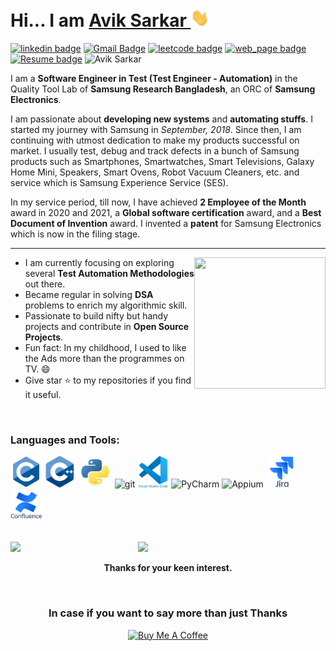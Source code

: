 <h1>Hi... I am <a  href="https://github.com/ssavi-ict">Avik Sarkar </a> <img  src="https://raw.githubusercontent.com/ABSphreak/ABSphreak/master/gifs/Hi.gif" width="30"></h1>

[![linkedin badge](https://img.shields.io/badge/Avik_Sarkar-30302f?style=flat&logo=linkedin)](https://www.linkedin.com/in/ssavi-ict/)
[![Gmail Badge](https://img.shields.io/badge/Avik_Sarkar-30302f?style=flat&logo=Gmail&logoColor=red)](mailto:ssavi.ict@gmail.com)
[![leetcode badge](https://img.shields.io/badge/ssavi-30302f?style=flat&logo=leetcode)](https://leetcode.com/ssavi/)
[![web_page badge](https://img.shields.io/badge/Avik_Sarkar-30302f?style=flat&logo=blogger)](https://sites.google.com/view/iamavik/)
[![Resume badge](https://img.shields.io/badge/Download_Resume-30302f?style=flat&logo=downloads)](https://cutt.ly/2XcEFzL)
<img src="https://komarev.com/ghpvc/?username=ssavi-ict" alt="Avik Sarkar" />
<!-- <img src="https://avatars.githubusercontent.com/u/14172268" /> -->

I am a **Software Engineer in Test (Test Engineer - Automation)** in the Quality Tool Lab of **Samsung Research Bangladesh**, an ORC of **Samsung Electronics**.

I am passionate about **developing new systems** and **automating stuffs**. I started my journey with Samsung in *September, 2018*. Since then, I am continuing with utmost dedication to make my products successful on market. I usually test, debug and track defects in a bunch of Samsung products such as Smartphones, Smartwatches, Smart Televisions, Galaxy Home Mini, Speakers, Smart Ovens, Robot Vacuum Cleaners, etc. and service which is Samsung Experience Service (SES). 

In my service period, till now, I have achieved **2 Employee of the Month** award in 2020 and 2021, a **Global software certification** award, and a **Best Document of Invention** award. I invented a **patent** for Samsung Electronics which is now in the filing stage. 

---------

<img align='right' src="https://cdn1.iconfinder.com/data/icons/seo-part-1-1/128/Technical-Support-Options-Productivity-Service-Tools-512.png" width="210" height="210">

- I am currently focusing on exploring several **Test Automation Methodologies** out there.
- Became regular in solving **DSA** problems to enrich my algorithmic skill.
- Passionate to build nifty but handy projects and contribute in **Open Source Projects**.
- Fun fact: In my childhood, I used to like the Ads more than the programmes on TV. 😄
- Give star ⭐ to my repositories if you find it useful.

<br>

<h3 align="left">Languages and Tools:</h3>

<p align="left">
<img src="https://raw.githubusercontent.com/devicons/devicon/master/icons/c/c-original.svg" alt="c" width="50" height="50"/> <img src="https://raw.githubusercontent.com/devicons/devicon/master/icons/cplusplus/cplusplus-original.svg" alt="cplusplus" width="50" height="50"/> <img src="https://raw.githubusercontent.com/devicons/devicon/master/icons/python/python-original.svg" alt="python" width="55" height="50"/>
<img src="https://www.vectorlogo.zone/logos/git-scm/git-scm-icon.svg" alt="git" width="50" height="50"/>
<img src="https://raw.githubusercontent.com/devicons/devicon/1119b9f84c0290e0f0b38982099a2bd027a48bf1/icons/vscode/vscode-original-wordmark.svg" alt="VS Code" width="50" height="50"/>
<img src="https://upload.wikimedia.org/wikipedia/commons/thumb/1/1d/PyCharm_Icon.svg/768px-PyCharm_Icon.svg.png" alt="PyCharm" width="50" height="50"/>
<img src="https://www.svgrepo.com/show/353413/appium.svg" alt="Appium" width="50" height="50"/>
<img src="https://raw.githubusercontent.com/devicons/devicon/1119b9f84c0290e0f0b38982099a2bd027a48bf1/icons/jira/jira-original-wordmark.svg" alt="Jira" width="50" height="50"/>
<img src="https://raw.githubusercontent.com/devicons/devicon/1119b9f84c0290e0f0b38982099a2bd027a48bf1/icons/confluence/confluence-original-wordmark.svg" alt="Confluence" width="50" height="50"/>
</p>

<br>
<img src="https://github-readme-streak-stats.herokuapp.com?user=ssavi-ict&theme=dark&hide_border=false" width = 300><img align="right" src = "https://github-readme-stats.vercel.app/api?username=ssavi-ict&show_icons=true&theme=dark" width = 300>

<br>
<b><p align="center">Thanks for your keen interest.</p></b>
<br>
<center>
<h3>In case if you want to say more than just Thanks</h3>

<a href="https://www.buymeacoffee.com/ssavi" target="_blank"><img src="https://cdn.buymeacoffee.com/buttons/v2/default-yellow.png" alt="Buy Me A Coffee" style="height: 60px !important;width: 217px !important;" ></a>
</center>



